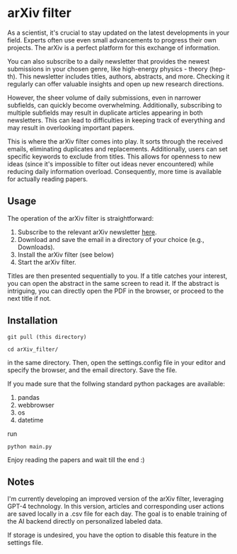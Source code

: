 # arXiv filter

As a scientist, it's crucial to stay updated on the latest developments in your field. Experts often use even small advancements to progress their own projects. The arXiv is a perfect platform for this exchange of information.

You can also subscribe to a daily newsletter that provides the newest submissions in your chosen genre, like high-energy physics - theory (hep-th). This newsletter includes titles, authors, abstracts, and more. Checking it regularly can offer valuable insights and open up new research directions.

However, the sheer volume of daily submissions, even in narrower subfields, can quickly become overwhelming. Additionally, subscribing to multiple subfields may result in duplicate articles appearing in both newsletters. This can lead to difficulties in keeping track of everything and may result in overlooking important papers. 

This is where the arXiv filter comes into play. It sorts through the received emails, eliminating duplicates and replacements. Additionally, users can set specific keywords to exclude from titles. 
This allows for openness to new ideas (since it's impossible to filter out ideas never encountered) while reducing daily information overload. Consequently, more time is available for actually reading papers.

## Usage

The operation of the arXiv filter is straightforward:

 1. Subscribe to the relevant arXiv newsletter [here](https://info.arxiv.org/help/subscribe.html).
 2. Download and save the email in a directory of your choice (e.g., Downloads).
 3. Install the arXiv filter (see below)
 4. Start the arXiv filter.

Titles are then presented sequentially to you. If a title catches your interest, you can open the abstract in the same screen to read it. If the abstract is intriguing, you can directly open the PDF in the browser, or proceed to the next title if not.

## Installation

```
git pull (this directory)
```

```
cd arXiv_filter/
```

in the same directory. Then, open the settings.config file in your editor and specify the browser, and the email directory. Save the file.

If you made sure that the follwing standard python packages are available:

1. pandas
2. webbrowser
3. os
4. datetime
 
run 

```
python main.py
```

Enjoy reading the papers and wait till the end :) 


## Notes

I'm currently developing an improved version of the arXiv filter, leveraging GPT-4 technology. In this version, articles and corresponding user actions are saved locally in a .csv file for each day. The goal is to enable training of the AI backend directly on personalized labeled data.

If storage is undesired, you have the option to disable this feature in the settings file.
